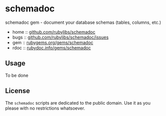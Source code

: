 # schemadoc

schemadoc gem - document your database schemas (tables, columns, etc.)

* home  :: [github.com/rubylibs/schemadoc](https://github.com/rubylibs/schemadoc)
* bugs  :: [github.com/rubylibs/schemadoc/issues](https://github.com/rubylibs/schemadoc/issues)
* gem   :: [rubygems.org/gems/schemadoc](https://rubygems.org/gems/schemadoc)
* rdoc  :: [rubydoc.info/gems/schemadoc](http://rubydoc.info/gems/schemadoc)


## Usage

To be done


## License

The `schemadoc` scripts are dedicated to the public domain.
Use it as you please with no restrictions whatsoever.

